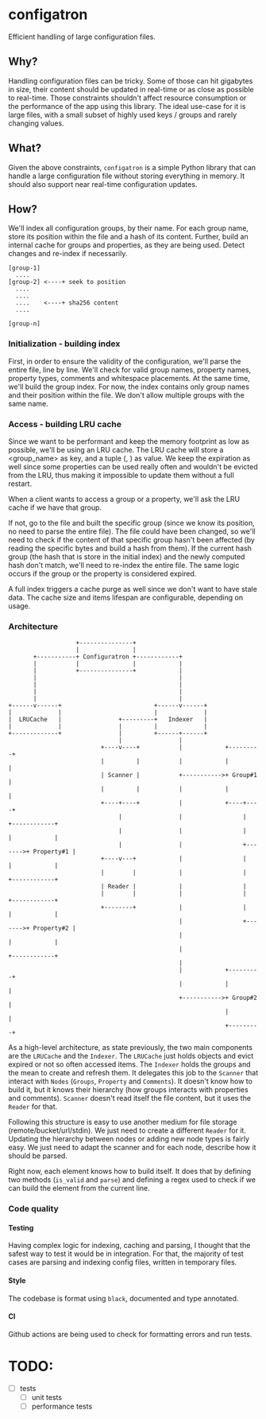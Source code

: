 configatron
===========

Efficient handling of large configuration files.

## Why?

Handling configuration files can be tricky. Some of those can hit gigabytes in size, their content should be updated in
real-time or as close as possible to real-time. Those constraints shouldn't affect resource consumption or the 
performance of the app using this library. The ideal use-case for it is large files, with a small subset of highly used
keys / groups and rarely changing values.

## What?

Given the above constraints, `configatron` is a simple Python library that can handle a large configuration file without 
storing everything in memory. It should also support near real-time configuration updates.

## How?

We'll index all configuration groups, by their name. For each group name, store its position within the file and a hash
of its content. Further, build an internal cache for groups and properties, as they are being used. Detect changes
and re-index if necessarily.

```
[group-1]
  ....
[group-2] <----+ seek to position
  ....
  ....
  ....    <----+ sha256 content
  ....

[group-n]
```

### Initialization - building index

First, in order to ensure the validity of the configuration, we'll parse the entire file, line by line.
We'll check for valid group names, property names, property types, comments and whitespace placements. At the same time,
we'll build the group index. For now, the index contains only group names and their position within the file.
We don't allow multiple groups with the same name.

### Access - building LRU cache

Since we want to be performant and keep the memory footprint as low as possible, we'll be using an LRU cache. The LRU
cache will store a <group_name> as key, and a tuple (<value>, <expiration>) as value. We keep the expiration as 
well since some properties can be used really often and wouldn't be evicted from the LRU, thus making it impossible to
update them without a full restart.

When a client wants to access a group or a property, we'll ask the LRU cache if we have that group.

If not, go to the file and built the specific group (since we know its position, no need to parse the entire file).
The file could have been changed, so we'll need to check if the content of that specific group hasn't been affected
(by reading the specific bytes and build a hash from them). If the current hash group (the hash that is store in the
initial index) and the newly computed hash don't match, we'll need to re-index the entire file.
The same logic occurs if the group or the property is considered expired.

A full index triggers a cache purge as well since we don't want to have stale data. The cache size and items lifespan
are configurable, depending on usage.

### Architecture

```
                   +---------------+
                   |               |
       +-----------+ Configuratron +------------+
       |           |               |            |
       |           +---------------+            |
       |                                        |
       |                                        |
       |                                        |
       |                                        |
+------v------+                          +------v------+
|             |                          |             |
|  LRUCache   |                +---------+   Indexer   |
|             |                |         |             |
+-------------+                |         +------+------+
                               |                |
                          +----v----+           |            +---------+
                          |         |           |            |         |
                          | Scanner |           +----------->+ Group#1 |
                          |         |           |            |         |
                          +----+----+           |            +----+----+
                               |                |                 |        +------------+
                               |                |                 |        |            |
                               |                |                 +------->+ Property#1 |
                          +----v---+            |                 |        |            |
                          |        |            |                 |        +------------+
                          | Reader |            |                 |
                          |        |            |                 |        +------------+
                          +--------+            |                 |        |            |
                                                |                 +------->+ Property#2 |
                                                |                          |            |
                                                |                          +------------+
                                                |
                                                |            +---------+
                                                |            |         |
                                                +----------->+ Group#2 |
                                                             |         |
                                                             +---------+
```

As a high-level architecture, as state previously, the two main components are the `LRUCache` and the `Indexer`.
The `LRUCache` just holds objects and evict expired or not so often accessed items.
The `Indexer` holds the groups and the mean to create and refresh them. It delegates this job to the `Scanner` that
interact with `Nodes` (`Groups`, `Property` and `Comments`). It doesn't know how to build it, but it knows their 
hierarchy (how groups interacts with properties and comments). `Scanner` doesn't read itself the file content, but it
uses the `Reader` for that.

Following this structure is easy to use another medium for file storage (remote/bucket/url/stdin). We just need to 
create a different `Reader` for it. Updating the hierarchy between nodes or adding new node types is fairly easy.
We just need to adapt the scanner and for each node, describe how it should be parsed.

Right now, each element knows how to build itself. It does that by defining two methods (`is_valid` and `parse`) and
defining a regex used to check if we can build the element from the current line.

### Code quality

#### Testing

Having complex logic for indexing, caching and parsing, I thought that the safest way to test it would be in integration.
For that, the majority of test cases are parsing and indexing config files, written in temporary files.

#### Style

The codebase is format using `black`, documented and type annotated.

#### CI

Github actions are being used to check for formatting errors and run tests.

# TODO:
 - [ ] tests
   - [ ] unit tests
   - [ ] performance tests
